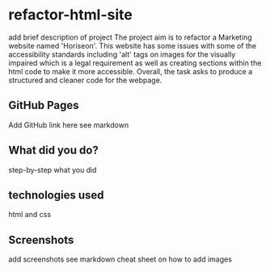 # refactor-html-site
add brief description of project 
The project aim is to refactor a Marketing website named 'Horiseon'. This website has some issues with some of the accessibility standards including 'alt' tags on images for the visually impaired which is a legal requirement as well as creating sections within the html code to make it more accessible. Overall, the task asks to produce a structured and cleaner code for the webpage.

## GitHub Pages
Add GitHub link here see markdown 

## What did you do?
step-by-step what you did 

## technologies used
html and css

## Screenshots
add screenshots see markdown cheat sheet on how to add images